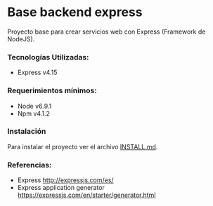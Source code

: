 # Base backend express

Proyecto base para crear servicios web con Express (Framework de NodeJS).

### Tecnologías Utilizadas:
- Express v4.15

### Requerimientos mínimos:
- Node v6.9.1
- Npm v4.1.2

### Instalación

Para instalar el proyecto ver el archivo
 [INSTALL.md](https://github.com/waquispe/base-backend-express/blob/master/INSTALL.md).

### Referencias:
- Express http://expressjs.com/es/
- Express application generator https://expressjs.com/en/starter/generator.html
